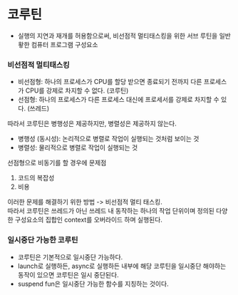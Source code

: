 # 코루틴
- 실행의 지연과 재개를 허용함으로써, 비선점적 멀티태스킹을 위한 서브 루틴을 일반홯한 컴퓨터 프로그램 구성요소

### 비선점적 멀티태스킹
- 비선점형: 하나의 프로세스가 CPU를 할당 받으면 종료되기 전까지 다른 프로세스가 CPU를 강제로 차지할 수 없다. (코루틴)
- 선점형: 하나의 프로세스가 다른 프로세스 대신에 프로세서를 강제로 차지할 수 있다. (쓰레드)

따라서 코루틴은 병행성은 제공하지만, 병렬성은 제공하지 않는다.

- 병행성 (동시성): 논리적으로 병렬로 작업이 실행되는 것처럼 보이는 것
- 병렬성: 물리적으로 병렬로 작업이 실행되는 것

선점형으로 비동기를 할 경우에 문제점
1. 코드의 복잡성
2. 비용

이러한 문제를 해결하기 위한 방법 -> 비선점적 멀티 태스킹. </br>
따라서 코루틴은 쓰레드가 아닌 쓰레드 내 동작하는 하나의 작업 단위이며 정의된 다양한 구성요소의 집합인 context를 오버라이드 하며 실행된다.

### 일시중단 가능한 코루틴
- 코루틴은 기본적으로 일시중단 가능하다. 
- launch로 실행하든, async로 실행하든 내부에 해당 코루틴을 일시중단 해야하는 동작이 있으면 코루틴은 일시 중단된다.
- suspend fun은 일시중단 가능한 함수를 지칭하는 것이다.

